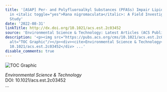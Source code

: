 ```yaml
---
title: '[ASAP] Per- and Polyfluoroalkyl Substances (PFASs) Impair Lipid Metabolism
  in <italic toggle="yes">Rana nigromaculata</italic>: A Field Investigation and Laboratory
  Study'
date: '2022-08-31'
linkTitle: http://dx.doi.org/10.1021/acs.est.2c03452
source: 'Environmental Science & Technology: Latest Articles (ACS Publications)'
description: '<p><img src="https://pubs.acs.org/cms/10.1021/acs.est.2c03452/asset/images/medium/es2c03452_0006.gif"
  alt="TOC Graphic"/></p><div><cite>Environmental Science & Technology</cite></div><div>DOI:
  10.1021/acs.est.2c03452</div> ...'
disable_comments: true
---
```

<p><img src="https://pubs.acs.org/cms/10.1021/acs.est.2c03452/asset/images/medium/es2c03452_0006.gif" alt="TOC Graphic"/></p><div><cite>Environmental Science & Technology</cite></div><div>DOI: 10.1021/acs.est.2c03452</div> ...